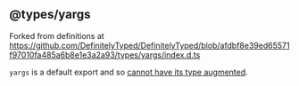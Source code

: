 ## @types/yargs

Forked from definitions at https://github.com/DefinitelyTyped/DefinitelyTyped/blob/afdbf8e39ed65571f97010fa485a6b8e1e3a2a93/types/yargs/index.d.ts

`yargs` is a default export and so [cannot have its type augmented](https://github.com/Microsoft/TypeScript/issues/14080).
